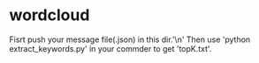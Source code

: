 # wordcloud
Fisrt push your message file(.json) in this dir.'\n'
Then use 'python extract_keywords.py' in your commder to get 'topK.txt'.
